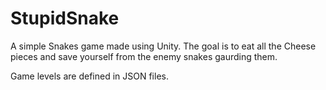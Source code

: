 # StupidSnake

A simple Snakes game made using Unity.
The goal is to eat all the Cheese pieces and save yourself from the enemy snakes gaurding them.

Game levels are defined in JSON files.
